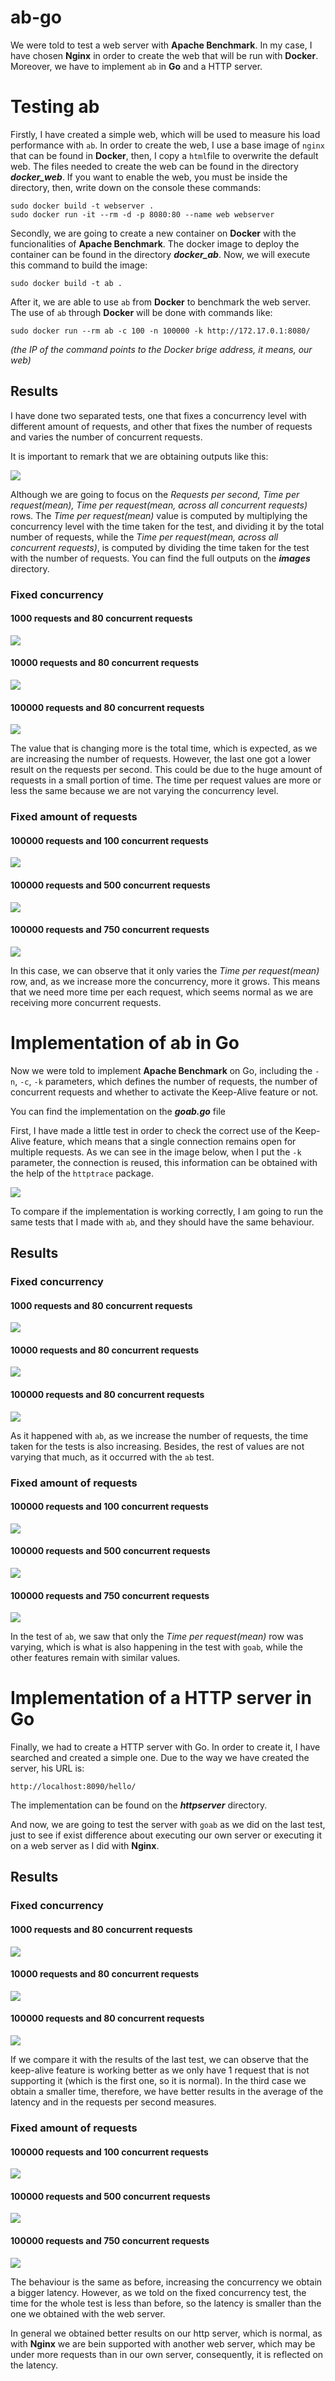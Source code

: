 # ab-go

We were told to test a web server with **Apache Benchmark**. In my case, I have chosen **Nginx** in order to create the web that will be run with **Docker**. Moreover, we have to implement `ab` in **Go** and a HTTP server.

# Testing ab

Firstly, I have created a simple web, which will be used to measure his load performance with `ab`. In order to create the web, I use a base image of `nginx` that can be found in **Docker**, then, I copy a `html`file to overwrite the default web. The files needed to create the web can be found in the directory ***docker_web***. If you want to enable the web, you must be inside the directory, then, write down on the console these commands:

```
sudo docker build -t webserver .
sudo docker run -it --rm -d -p 8080:80 --name web webserver
```

Secondly, we are going to create a new container on **Docker** with the funcionalities of **Apache Benchmark**. The docker image to deploy the container can be found in the directory ***docker_ab***. Now, we will execute this command to build the image:

```
sudo docker build -t ab .
``` 

After it, we are able to use `ab` from **Docker** to benchmark the web server. The use of `ab` through **Docker** will be done with commands like:

```
sudo docker run --rm ab -c 100 -n 100000 -k http://172.17.0.1:8080/
```

*(the IP of the command points to the Docker brige address, it means, our web)*

## Results

I have done two separated tests, one that fixes a concurrency level with different amount of requests, and other that fixes the number of requests and varies the number of concurrent requests.

It is important to remark that we are obtaining outputs like this:

![](/images/ab_n1000_c80_k.png)

Although we are going to focus on the *Requests per second, Time per request(mean), Time per request(mean, across all concurrent requests)* rows. The *Time per request(mean)* value is computed by multiplying the concurrency level with the time taken for the test, and dividing it by the total number of requests, while the *Time per request(mean, across all concurrent requests)*, is computed by dividing the time taken for the test with the number of requests.
You can find the full outputs on the ***images*** directory.

### Fixed concurrency

#### 1000 requests and 80 concurrent requests

![](/images/zoom_ab_n1000_c80_k.png)

#### 10000 requests and 80 concurrent requests

![](/images/zoom_ab_n10000_c80_k.png)

#### 100000 requests and 80 concurrent requests

![](/images/zoom_ab_n100000_c80_k.png)


The value that is changing more is the total time, which is expected, as we are increasing the number of requests. However, the last one got a lower result on the requests per second. This could be due to the huge amount of requests in a small portion of time. The time per request values are more or less the same because we are not varying the concurrency level.

### Fixed amount of requests

#### 100000 requests and 100 concurrent requests

![](/images/zoom_ab_n100000_c100_k.png)

#### 100000 requests and 500 concurrent requests

![](/images/zoom_ab_n100000_c500_k.png)

#### 100000 requests and 750 concurrent requests

![](/images/zoom_ab_n100000_c750_k.png)


In this case, we can observe that it only varies the *Time per request(mean)* row, and, as we increase more the concurrency, more it grows. This means that we need more time per each request, which seems normal as we are receiving more concurrent requests.


# Implementation of ab in Go

Now we were told to implement **Apache Benchmark** on Go, including the `-n`, `-c`, `-k` parameters, which defines the number of requests, the number of concurrent requests and whether to activate the Keep-Alive feature or not.

You can find the implementation on the ***goab.go*** file

First, I have made a little test in order to check the correct use of the Keep-Alive feature, which means that a single connection remains open for multiple requests. As we can see in the image below, when I put the `-k` parameter, the connection is reused, this information can be obtained with the help of the `httptrace` package.

![](/images/keep-alive_proof.png)

To compare if the implementation is working correctly, I am going to run the same tests that I made with `ab`, and they should have the same behaviour.

## Results

### Fixed concurrency

#### 1000 requests and 80 concurrent requests

![](/images/goab_n1000_c80_k.png)

#### 10000 requests and 80 concurrent requests

![](/images/goab_n10000_c80_k.png)

#### 100000 requests and 80 concurrent requests

![](/images/goab_n100000_c80_k.png)


As it happened with `ab`, as we increase the number of requests, the time taken for the tests is also increasing. Besides, the rest of values are not varying that much, as it occurred with the `ab` test.


### Fixed amount of requests

#### 100000 requests and 100 concurrent requests

![](/images/goab_n100000_c100_k.png)

#### 100000 requests and 500 concurrent requests

![](/images/goab_n100000_c500_k.png)

#### 100000 requests and 750 concurrent requests

![](/images/goab_n100000_c750_k.png)


In the test of `ab`, we saw that only the *Time per request(mean)* row was varying, which is what is also happening in the test with `goab`, while the other features remain with similar values.


# Implementation of a HTTP server in Go

Finally, we had to create a HTTP server with Go. In order to create it, I have searched and created a simple one.
Due to the way we have created the server, his URL is:

```
http://localhost:8090/hello/
```

The implementation can be found on the ***httpserver*** directory.

And now, we are going to test the server with `goab` as we did on the last test, just to see if exist difference about executing our own server or executing it on a web server as I did with **Nginx**.


## Results

### Fixed concurrency

#### 1000 requests and 80 concurrent requests

![](/images/goab_httpserver_n1000_c80_k.png)

#### 10000 requests and 80 concurrent requests

![](/images/goab_httpserver_n10000_c80_k.png)

#### 100000 requests and 80 concurrent requests

![](/images/goab_httpserver_n100000_c80_k.png)


If we compare it with the results of the last test, we can observe that the keep-alive feature is working better as we only have 1 request that is not supporting it (which is the first one, so it is normal). In the third case we obtain a smaller time, therefore, we have better results in the average of the latency and in the requests per second measures.


### Fixed amount of requests

#### 100000 requests and 100 concurrent requests

![](/images/goab_httpserver_n100000_c100_k.png)

#### 100000 requests and 500 concurrent requests

![](/images/goab_httpserver_n100000_c500_k.png)

#### 100000 requests and 750 concurrent requests

![](/images/goab_httpserver_n100000_c750_k.png)


The behaviour is the same as before, increasing the concurrency we obtain a bigger latency. However, as we told on the fixed concurrency test, the time for the whole test is less than before, so the latency is smaller than the one we obtained with the web server.

In general we obtained better results on our http server, which is normal, as with **Nginx** we are bein supported with another web server, which may be under more requests than in our own server, consequently, it is reflected on the latency.





